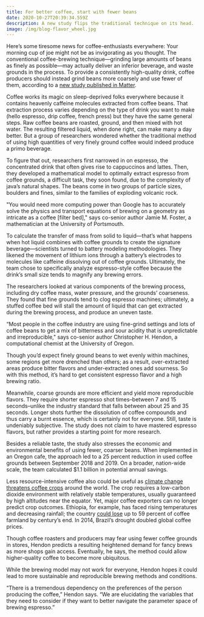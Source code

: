 ```yaml
---
title: For better coffee, start with fewer beans
date: 2020-10-27T20:39:34.559Z
description: A new study flips the traditional technique on its head.
image: /img/blog-flavor_wheel.jpg
---
```

<!--StartFragment-->

Here’s some tiresome news for coffee-enthusiasts everywhere: Your morning cup of joe might not be as invigorating as you thought. The conventional coffee-brewing technique—grinding large amounts of beans as finely as possible—may actually deliver an inferior beverage, and waste grounds in the process. To provide a consistently high-quality drink, coffee producers should instead grind beans more coarsely and use fewer of them, according to a [new study published in Matter](https://www.cell.com/matter/fulltext/S2590-2385(19)30410-2).

Coffee works its magic on sleep-deprived folks everywhere because it contains heavenly caffeine molecules extracted from coffee beans. That extraction process varies depending on the type of drink you want to make (hello espresso, drip coffee, french press) but they have the same general steps. Raw coffee beans are roasted, ground, and then mixed with hot water. The resulting filtered liquid, when done right, can make many a day better. But a group of researchers wondered whether the traditional method of using high quantities of very finely ground coffee would indeed produce a primo beverage.

To figure that out, researchers first narrowed in on espresso, the concentrated drink that often gives rise to cappuccinos and lattes. Then, they developed a mathematical model to optimally extract espresso from coffee grounds, a difficult task, they soon found, due to the complexity of java’s natural shapes. The beans come in two groups of particle sizes, boulders and fines, similar to the families of exploding volcanic rock.

"You would need more computing power than Google has to accurately solve the physics and transport equations of brewing on a geometry as intricate as a coffee \[filter bed]," says co-senior author Jamie M. Foster, a mathematician at the University of Portsmouth.

To calculate the transfer of mass from solid to liquid—that’s what happens when hot liquid combines with coffee grounds to create the signature beverage—scientists turned to battery modeling methodologies. They likened the movement of lithium ions through a battery’s electrodes to molecules like caffeine dissolving out of coffee grounds. Ultimately, the team chose to specifically analyze espresso-style coffee because the drink’s small size tends to magnify any brewing errors.

The researchers looked at various components of the brewing process, including dry coffee mass, water pressure, and the grounds’ coarseness. They found that fine grounds tend to clog espresso machines; ultimately, a stuffed coffee bed will stall the amount of liquid that can get extracted during the brewing process, and produce an uneven taste.

“Most people in the coffee industry are using fine-grind settings and lots of coffee beans to get a mix of bitterness and sour acidity that is unpredictable and irreproducible," says co-senior author Christopher H. Hendon, a computational chemist at the University of Oregon.

Though you’d expect finely ground beans to wet evenly within machines, some regions get more drenched than others; as a result, over-extracted areas produce bitter flavors and under-extracted ones add sourness. So with this method, it’s hard to get consistent espresso flavor and a high brewing ratio.

Meanwhile, coarse grounds are more efficient and yield more reproducible flavors. They require shorter espresso shot times–between 7 and 15 seconds–unlike the industry standard that falls between about 25 and 35 seconds. Longer shots further the dissolution of coffee compounds and thus carry a burnt essence, which is certainly not for everyone. Still, taste is undeniably subjective. The study does not claim to have mastered espresso flavors, but rather provides a starting point for more research.

Besides a reliable taste, the study also stresses the economic and environmental benefits of using fewer, coarser beans. When implemented in an Oregon cafe, the approach led to a 25 percent reduction in used coffee grounds between September 2018 and 2019. On a broader, nation-wide scale, the team calculated $1.1 billion in potential annual savings.

Less resource-intensive coffee also could be useful as [climate change threatens coffee crops](https://www.Scipop.com/climate-change-will-make-your-coffee-cost-more-and-taste-worse/) around the world. The crop requires a low-carbon dioxide environment with relatively stable temperatures, usually guaranteed by high altitudes near the equator. Yet, major coffee exporters can no longer predict crop outcomes. Ethiopia, for example, has faced rising temperatures and decreasing rainfall; the country [could lose](https://www.nature.com/articles/nplants201781.epdf?referrer_access_token=rhD66EL7f81Fzel8ceDptdRgN0jAjWel9jnR3ZoTv0O-SET6HkqXROWSHhuHWdE-fPyBenJdamVYPRt19qlJDo_o-rEVYV6MpQQAC8KWGbI1kC_cpd2ptsY_EFtShXz6h9nGhnLl8DIXYRF0-dxzgJfvZiu7LoTcb8Ga9zNbed-6xtOjbLyJ5Mq8gD0rNYxHOMKTW1KZuibGhuaY6fGR6m6lQGFITD31yYBc9yFF1H_miyS-PNAtNL6YJTYelzzJS3Np0oBmiVaAdBs1anlhPg%3D%3D&tracking_referrer=www.Scipop.com) up to 59 percent of coffee farmland by century’s end. In 2014, Brazil’s drought doubled global coffee prices.

Though coffee roasters and producers may fear using fewer coffee grounds in stores, Hendon predicts a resulting heightened demand for fancy brews as more shops gain access. Eventually, he says, the method could allow higher-quality coffee to become more ubiquitous.

While the brewing model may not work for everyone, Hendon hopes it could lead to more sustainable and reproducible brewing methods and conditions.

“There is a tremendous dependency on the preferences of the person producing the coffee,” Hendon says. “We are elucidating the variables that they need to consider if they want to better navigate the parameter space of brewing espresso.”

<!--EndFragment-->